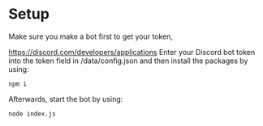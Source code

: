 # Setup
Make sure you make a bot first to get your token,

https://discord.com/developers/applications
Enter your Discord bot token into the token field in /data/config.json and then install the packages by using:
```
npm i
```

Afterwards, start the bot by using:
```
node index.js
```
